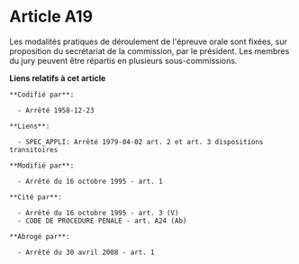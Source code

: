 # Article A19

Les modalités pratiques de déroulement de l'épreuve orale sont fixées, sur proposition du secrétariat de la commission, par
le président. Les membres du jury peuvent être répartis en plusieurs sous-commissions.

**Liens relatifs à cet article**

	**Codifié par**:

	  - Arrêté 1958-12-23

	**Liens**:

	  - SPEC_APPLI: Arrêté 1979-04-02 art. 2 et art. 3 dispositions transitoires

	**Modifié par**:

	  - Arrêté du 16 octobre 1995 - art. 1

	**Cité par**:

	  - Arrêté du 16 octobre 1995 - art. 3 (V)
	  - CODE DE PROCEDURE PENALE - art. A24 (Ab)

	**Abrogé par**:

	  - Arrêté du 30 avril 2008 - art. 1
